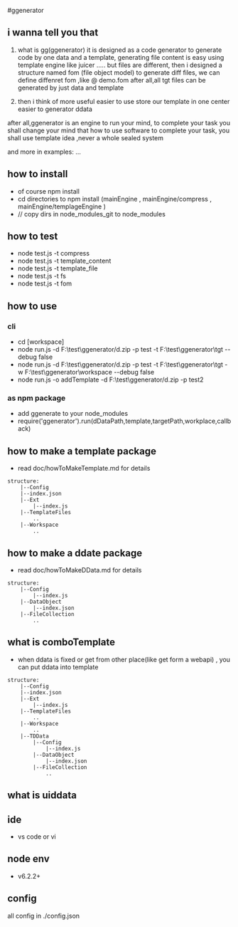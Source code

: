 #ggenerator

## i wanna tell you that

1. what is gg(ggenerator)
    it is designed as a code generator to generate code by one data and a template,
    generating file content is easy using template engine like juicer .....
    but files are different, then i designed a structure named fom (file object model)
    to generate diff files, we can define diffenret fom ,like @ demo.fom
    after all,all tgt files can be generated by just data and template

2. then i think of
    more useful
    easier to use
    store our template in one center
    easier to generator ddata

after all,ggenerator is an engine to run your mind, to complete your task
    you shall change your mind that how to use software to complete your task,
        you shall use template idea ,never a whole sealed system

and more in examples:
...


## how to install 
* of course  npm install 
* cd directories to npm install (mainEngine , mainEngine/compress , mainEngine/templageEngine )
* // copy dirs in node_modules_git to node_modules

## how to test 
* node test.js -t compress
* node test.js -t template_content
* node test.js -t template_file
* node test.js -t fs
* node test.js -t fom

## how to use 
### cli
* cd [workspace]
* node run.js -d F:\test\ggenerator/d.zip -p test -t F:\test\ggenerator\tgt --debug false
* node run.js -d F:\test\ggenerator/d.zip -p test -t F:\test\ggenerator\tgt -w F:\test\ggenerator\workspace --debug false
* node run.js -o addTemplate -d F:\test\ggenerator/d.zip  -p test2

### as npm package
* add ggenerate to your node_modules
* require('ggenerator').run(dDataPath,template,targetPath,workplace,callback)

## how to make a template package
* read doc/howToMakeTemplate.md for details
```
structure:
    |--Config
    |--index.json
    |--Ext
        |--index.js
    |--TemplateFiles
        ..
    |--Workspace
        ..
```
## how to make a ddate package
* read doc/howToMakeDData.md for details
```
structure:
    |--Config
        |--index.js
    |--DataObject
        |--index.json
    |--FileCollection
        ..
```

## what is comboTemplate
* when ddata is fixed or get from other place(like get form a webapi) , you can put ddata into template

```
structure:
    |--Config
    |--index.json
    |--Ext
        |--index.js
    |--TemplateFiles
        ..
    |--Workspace
        ..
    |--TDData
        |--Config
            |--index.js
        |--DataObject
            |--index.json
        |--FileCollection
            ..
```
## what is uiddata


## ide
* vs code or vi 


## node env 
* v6.2.2+

## config
all config in ./config.json
